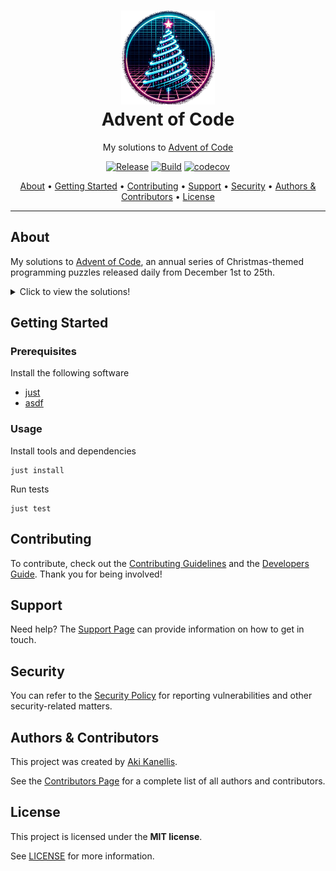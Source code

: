 <!-- markdownlint-disable MD041 -->

<div align="center">
<h1>
    <img src=docs/images/logo.png alt="Logo"><br>
    Advent of Code
</h1>

My solutions to [Advent of Code](https://adventofcode.com/)

[![Release](https://img.shields.io/github/v/release/akikanellis/advent-of-code?style=flat-square)](https://github.com/akikanellis/advent-of-code/releases)
[![Build](https://img.shields.io/github/actions/workflow/status/akikanellis/advent-of-code/build-main.yml?style=flat-square)](https://github.com/akikanellis/advent-of-code/actions/workflows/build-main.yml)
[![codecov](https://codecov.io/gh/akikanellis/advent-of-code/branch/main/graph/badge.svg)](https://codecov.io/gh/akikanellis/advent-of-code)

[About](#about)
•
[Getting Started](#getting-started)
•
[Contributing](#contributing)
•
[Support](#support)
•
[Security](#security)
•
[Authors & Contributors](#authors--contributors)
•
[License](#license)
</div>

---

## About

My solutions to [Advent of Code](https://adventofcode.com/), an annual series of
Christmas-themed programming puzzles released daily from December 1st to 25th.

<details>
    <summary>Click to view the solutions!</summary>

| Year | Day                                                                                 | Part 1 | Part 2 |
|------|-------------------------------------------------------------------------------------|--------|--------|
| 2022 | [1](advent-of-code/src/main/kotlin/com/akikanellis/adventofcode/year2022/Day01.kt)  | :star: | :star: |
| 2022 | [2](advent-of-code/src/main/kotlin/com/akikanellis/adventofcode/year2022/Day02.kt)  | :star: | :star: |
| 2022 | [3](advent-of-code/src/main/kotlin/com/akikanellis/adventofcode/year2022/Day03.kt)  | :star: | :star: |
| 2022 | [4](advent-of-code/src/main/kotlin/com/akikanellis/adventofcode/year2022/Day04.kt)  | :star: | :star: |
| 2022 | [5](advent-of-code/src/main/kotlin/com/akikanellis/adventofcode/year2022/Day05.kt)  | :star: | :star: |
| 2022 | [6](advent-of-code/src/main/kotlin/com/akikanellis/adventofcode/year2022/Day06.kt)  | :star: | :star: |
| 2022 | [7](advent-of-code/src/main/kotlin/com/akikanellis/adventofcode/year2022/Day07.kt)  | :star: | :star: |
| 2022 | [8](advent-of-code/src/main/kotlin/com/akikanellis/adventofcode/year2022/Day08.kt)  | :star: | :star: |
| 2022 | [9](advent-of-code/src/main/kotlin/com/akikanellis/adventofcode/year2022/Day09.kt)  | :star: | :star: |
| 2022 | [10](advent-of-code/src/main/kotlin/com/akikanellis/adventofcode/year2022/Day10.kt) | :star: | :star: |
| 2022 | [11](advent-of-code/src/main/kotlin/com/akikanellis/adventofcode/year2022/Day11.kt) | :star: | :star: |
| 2022 | [12](advent-of-code/src/main/kotlin/com/akikanellis/adventofcode/year2022/Day12.kt) | :star: | :star: |
| 2022 | [13](advent-of-code/src/main/kotlin/com/akikanellis/adventofcode/year2022/Day13.kt) | :star: | :star: |
| 2022 | [14](advent-of-code/src/main/kotlin/com/akikanellis/adventofcode/year2022/Day14.kt) | :star: | :star: |
| 2022 | [15](advent-of-code/src/main/kotlin/com/akikanellis/adventofcode/year2022/Day15.kt) | :star: | :star: |
| 2022 | [16](advent-of-code/src/main/kotlin/com/akikanellis/adventofcode/year2022/Day16.kt) | :star: | :star: |
| 2022 | [17](advent-of-code/src/main/kotlin/com/akikanellis/adventofcode/year2022/Day17.kt) | :star: | :star: |
| 2022 | [18](advent-of-code/src/main/kotlin/com/akikanellis/adventofcode/year2022/Day18.kt) | :star: | :star: |
| 2022 | [19](advent-of-code/src/main/kotlin/com/akikanellis/adventofcode/year2022/Day19.kt) | :star: | :star: |
| 2022 | [20](advent-of-code/src/main/kotlin/com/akikanellis/adventofcode/year2022/Day20.kt) | :star: | :star: |
| 2022 | [21](advent-of-code/src/main/kotlin/com/akikanellis/adventofcode/year2022/Day21.kt) | :star: | :star: |
| 2022 | [22](advent-of-code/src/main/kotlin/com/akikanellis/adventofcode/year2022/Day22.kt) | :star: | :star: |
| 2022 | [23](advent-of-code/src/main/kotlin/com/akikanellis/adventofcode/year2022/Day23.kt) | :star: | :star: |
| 2022 | [24](advent-of-code/src/main/kotlin/com/akikanellis/adventofcode/year2022/Day24.kt) | :star: | :star: |
| 2022 | [25](advent-of-code/src/main/kotlin/com/akikanellis/adventofcode/year2022/Day25.kt) | :star: | :star: |

</details>

## Getting Started

### Prerequisites

Install the following software

- [just](https://github.com/casey/just)
- [asdf](https://github.com/asdf-vm/asdf)

### Usage

Install tools and dependencies

```shell
just install
```

Run tests

```shell
just test
```

## Contributing

To contribute, check out the [Contributing Guidelines](docs/CONTRIBUTING.md) and
the [Developers Guide](docs/DEVELOPERS_GUIDE.md). Thank you for being involved!

## Support

Need help? The [Support Page](docs/SUPPORT.md) can provide information on how to
get in touch.

## Security

You can refer to the [Security Policy](docs/SECURITY.md) for reporting
vulnerabilities and other security-related matters.

## Authors & Contributors

This project was created by [Aki Kanellis](https://github.com/akikanellis).

See the
[Contributors Page](https://github.com/akikanellis/advent-of-code/contributors)
for a complete list of all authors and contributors.

## License

This project is licensed under the **MIT license**.

See [LICENSE](LICENSE.txt) for more information.
